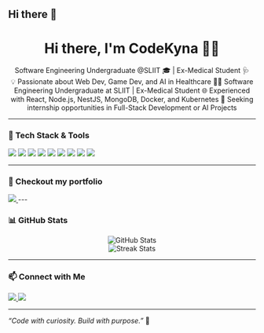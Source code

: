 ## Hi there 👋

<h1 align="center">Hi there, I'm CodeKyna 👩‍💻</h1>
<p align="center">
  Software Engineering Undergraduate @SLIIT 🎓 | Ex-Medical Student 🩺  
  <br>
  💡 Passionate about Web Dev, Game Dev, and AI in Healthcare
  🧑‍💻 Software Engineering Undergraduate at SLIIT | Ex-Medical Student   
  🌐 Experienced with React, Node.js, NestJS, MongoDB, Docker, and Kubernetes  
  🎯 Seeking internship opportunities in Full-Stack Development or AI Projects  
</p>

---

### 🔧 Tech Stack & Tools

<p align="left">
  <img src="https://img.shields.io/badge/-ReactJS-61DAFB?style=flat&logo=react&logoColor=white" />
  <img src="https://img.shields.io/badge/-Node.js-339933?style=flat&logo=node.js&logoColor=white" />
  <img src="https://img.shields.io/badge/-Express.js-000000?style=flat&logo=express&logoColor=white" />
  <img src="https://img.shields.io/badge/-NestJS-E0234E?style=flat&logo=nestjs&logoColor=white" />
  <img src="https://img.shields.io/badge/-MongoDB-47A248?style=flat&logo=mongodb&logoColor=white" />
  <img src="https://img.shields.io/badge/-TypeScript-3178C6?style=flat&logo=typescript&logoColor=white" />
  <img src="https://img.shields.io/badge/-Unity-000000?style=flat&logo=unity&logoColor=white" />
  <img src="https://img.shields.io/badge/-Docker-2496ED?style=flat&logo=docker&logoColor=white" />
  <img src="https://img.shields.io/badge/-Kubernetes-326CE5?style=flat&logo=kubernetes&logoColor=white" />
</p>

---

### 🧠 Checkout my portfolio
 <a href="https://www.kanch.me/" target="_blank">
    <img src="https://static.vecteezy.com/system/resources/previews/004/467/266/non_2x/portfolio-sketch-neon-icon-simple-thin-line-outline-of-education-icons-for-ui-and-ux-website-or-mobile-application-isolated-on-brick-wall-vector.jpg"/>
  </a>
---

### 📊 GitHub Stats

<p align="center">
  <img src="https://github-readme-stats.vercel.app/api?username=CodeKyna&show_icons=true&theme=radical" alt="GitHub Stats" />
  <br>
  <img src="https://github-readme-streak-stats.herokuapp.com/?user=CodeKyna&theme=radical" alt="Streak Stats" />
</p>

---


### 📫 Connect with Me

<p>
  <a href="https://linkedin.com/in/kanchana-k90yna1" target="_blank">
    <img src="https://img.shields.io/badge/-LinkedIn-0077B5?style=flat&logo=linkedin&logoColor=white"/>
  </a>
  <a href="mailto:kanch.prabath@gmail.com">
    <img src="https://img.shields.io/badge/-Email-D14836?style=flat&logo=gmail&logoColor=white"/>
  </a>
</p>

---

_“Code with curiosity. Build with purpose.”_ 🚀

